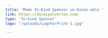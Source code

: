 ```yaml
---
title: 'Moms In-Kind Sponsor un-Dinai-able '
link: https://dinaiyelverton.com/
type: 'In-kind Sponsor'
logo: "/uploads/LogoForPrint-1.jpg"

---
```


